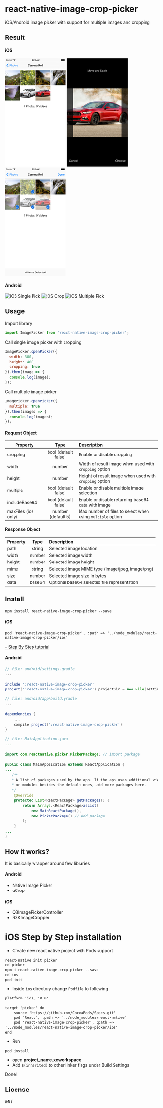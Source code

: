 # react-native-image-crop-picker
iOS/Android image picker with support for multiple images and cropping

## Result

#### iOS
<img width=200 title="iOS Single Pick" src="https://github.com/ivpusic/react-native-image-crop-picker/blob/master/images/ios_single_pick.png">
<img width=200 title="iOS Crop" src="https://github.com/ivpusic/react-native-image-crop-picker/blob/master/images/ios_crop.png">
<img width=200 title="iOS Multiple Pick" src="https://github.com/ivpusic/react-native-image-crop-picker/blob/master/images/ios_multiple_pick.png">

#### Android
<img width=200 title="iOS Single Pick" src="https://github.com/ivpusic/react-native-image-crop-picker/blob/master/images/android_single_pick.png">
<img width=200 title="iOS Crop" src="https://github.com/ivpusic/react-native-image-crop-picker/blob/master/images/android_crop.png">
<img width=200 title="iOS Multiple Pick" src="https://github.com/ivpusic/react-native-image-crop-picker/blob/master/images/android_multiple.png">

## Usage

Import library
```javascript
import ImagePicker from 'react-native-image-crop-picker';
```

Call single image picker with cropping
```javascript
ImagePicker.openPicker({
  width: 300,
  height: 400,
  cropping: true
}).then(image => {
  console.log(image);
});
```

Call multiple image picker
```javascript
ImagePicker.openPicker({
  multiple: true
}).then(images => {
  console.log(images);
});
```

#### Request Object

| Property        | Type           | Description  |
| ------------- |:-------------:| :-----|
| cropping | bool (default false)      | Enable or disable cropping |
| width          | number | Width of result image when used with `cropping` option |
| height      | number      | Height of result image when used with `cropping` option |
| multiple | bool (default false) | Enable or disable multiple image selection |
| includeBase64 | bool (default false) | Enable or disable returning base64 data with image |
| maxFiles (ios only) | number (default 5) | Max number of files to select when using `multiple` option |

#### Response Object

| Property        | Type           | Description  |
| ------------- |:-------------:| :-----|
| path          | string | Selected image location |
| width      | number      | Selected image width |
| height | number      | Selected image height |
| mime | string | Selected image MIME type (image/jpeg, image/png) |
| size | number | Selected image size in bytes |
| data | base64 | Optional base64 selected file representation |

## Install

`npm install react-native-image-crop-picker --save`

#### iOS

```
pod 'react-native-image-crop-picker', :path => '../node_modules/react-native-image-crop-picker/ios'
```

[- Step By Step tutorial](https://github.com/ivpusic/react-native-image-crop-picker#ios-step-by-step-installation)

#### Android
```gradle
// file: android/settings.gradle
...

include ':react-native-image-crop-picker'
project(':react-native-image-crop-picker').projectDir = new File(settingsDir, '../node_modules/react-native-image-crop-picker/android')
```
```gradle
// file: android/app/build.gradle
...

dependencies {
    ...
    compile project(':react-native-image-crop-picker')
}
```

```java
// file: MainApplication.java
...

import com.reactnative.picker.PickerPackage; // import package

public class MainApplication extends ReactApplication {
...
   /**
   * A list of packages used by the app. If the app uses additional views
   * or modules besides the default ones, add more packages here.
   */
    @Override
    protected List<ReactPackage> getPackages() {
        return Arrays.<ReactPackage>asList(
            new MainReactPackage(),
            new PickerPackage() // Add package
        );
    }
...
}
```

## How it works?

It is basically wrapper around few libraries

#### Android
- Native Image Picker
- uCrop

#### iOS
- QBImagePickerController
- RSKImageCropper

# iOS Step by Step installation

- Create new react native project with Pods support
```
react-native init picker
cd picker
npm i react-native-image-crop-picker --save
cd ios
pod init
```

- Inside `ios` directory change `Podfile` to following
```
platform :ios, '8.0'

target 'picker' do
    source 'https://github.com/CocoaPods/Specs.git'
    pod 'React', :path => '../node_modules/react-native'
    pod 'react-native-image-crop-picker', :path => '../node_modules/react-native-image-crop-picker/ios'
end
```

- Run
```
pod install
```

- open **project_name.xcworkspace**
- Add `$(inherited)` to other linker flags under Build Settings

Done!

## License
*MIT*
